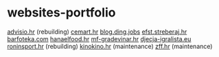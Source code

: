 # websites-portfolio
[advisio.hr](https://advisio.hr/) (rebuilding)
[cemart.hr](https://cemart.hr/)
[blog.ding.jobs](https://blog.ding.jobs/)
[efst.streberaj.hr](https://efst.streberaj.hr/)
[barfoteka.com](http://barfoteka.com/)
[hanaelfood.hr](https://hanaelfood.hr/)
[mf-gradevinar.hr](https://mf-gradevinar.hr/)
[djecja-igralista.eu](https://djecja-igralista.eu/)
[roninsport.hr](http://roninsport.hr/) (rebuilding)
[kinokino.hr](https://kinokino.hr/) (maintenance)
[zff.hr](https://zff.hr/) (maintenance)
